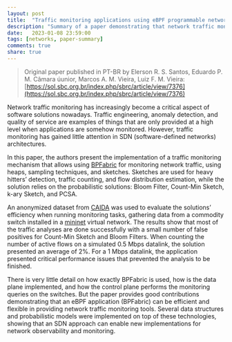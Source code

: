 ```yaml
---
layout: post
title:  "Traffic monitoring applications using eBPF programmable networks"
description: "Summary of a paper demonstrating that network traffic monitoring tools can be efficiently implemented using an SDN approach with an eBPF/BPFabric data-plane."
date:   2023-01-08 23:59:00
tags: [networks, paper-summary]
comments: true
share: true
---
```


> Original paper published in PT-BR by Elerson R. S. Santos, Eduardo P. M. Câmara úunior, Marcos A. M. Vieira, Luiz F. M. Vieira: [https://sol.sbc.org.br/index.php/sbrc/article/view/7376](https://sol.sbc.org.br/index.php/sbrc/article/view/7376)

Network traffic monitoring has increasingly become a critical aspect of software solutions nowadays. Traffic engineering, anomaly detection, and quality of service are examples of things that are only provided at a high level when applications are somehow monitored. However, traffic monitoring has gained little attention in SDN (software-defined networks) architectures.

In this paper, the authors present the implementation of a traffic monitoring mechanism that allows using [BPFabric](https://ieeexplore.ieee.org/document/7966898) for monitoring network traffic, using heaps, sampling techniques, and sketches. Sketches are used for heavy hitters’ detection, traffic counting, and flow distribution estimation, while the solution relies on the probabilistic solutions: Bloom Filter, Count-Min Sketch, k-ary Sketch, and PCSA.

An anonymized dataset from [CAIDA](https://www.caida.org/catalog/datasets/completed-datasets/) was used to evaluate the solutions’ efficiency when running monitoring tasks, gathering data from a commodity switch installed in a [mininet](http://mininet.org/) virtual network. The results show that most of the traffic analyses are done successfully with a small number of false positives for Count-Min Sketch and Bloom Filters. When counting the number of active flows on a simulated 0.5 Mbps datalink, the solution presented an average of 2%. For a 1 Mbps datalink, the application presented critical performance issues that prevented the analysis to be finished.

There is very little detail on how exactly BPFabric is used, how is the data plane implemented, and how the control plane performs the monitoring queries on the switches. But the paper provides good contributions demonstrating that an eBPF application (BPFabric) can be efficient and flexible in providing network traffic monitoring tools. Several data structures and probabilistic models were implemented on top of these technologies, showing that an SDN approach can enable new implementations for network observability and monitoring. 
